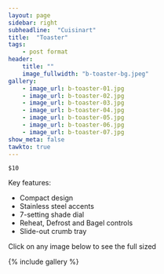 ```yaml
---
layout: page
sidebar: right
subheadline:  "Cuisinart"
title:  "Toaster"
tags:
    - post format
header:
    title: ""
    image_fullwidth: "b-toaster-bg.jpeg"
gallery:
    - image_url: b-toaster-01.jpg
    - image_url: b-toaster-02.jpg
    - image_url: b-toaster-03.jpg
    - image_url: b-toaster-04.jpg
    - image_url: b-toaster-05.jpg
    - image_url: b-toaster-06.jpg
    - image_url: b-toaster-07.jpg
show_meta: false
tawkto: true
---
```

`$10`

Key features:

- Compact design
- Stainless steel accents
- 7-setting shade dial
- Reheat, Defrost and Bagel controls 
- Slide-out crumb tray

<p>Click on any image below to see the full sized </p>

{% include gallery %}
